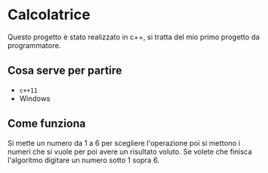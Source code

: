 # Calcolatrice
Questo progetto è stato realizzato in c++, si tratta del mio primo progetto da programmatore.

## Cosa serve per partire
- `c++11`
- Windows

## Come funziona
Si mette un numero da 1 a 6 per scegliere l'operazione
poi si mettono i numeri che si vuole per poi avere un risultato voluto.
Se volete che finisca l'algoritmo digitare un numero sotto 1 sopra 6.


